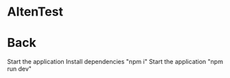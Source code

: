 # AltenTest
# Back
Start the application
Install dependencies "npm i"
Start the application "npm run dev"
